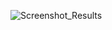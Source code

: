 ![Screenshot_Results](https://github.com/user-attachments/assets/3e95d7c7-2711-4004-8231-fff153ac5723)
